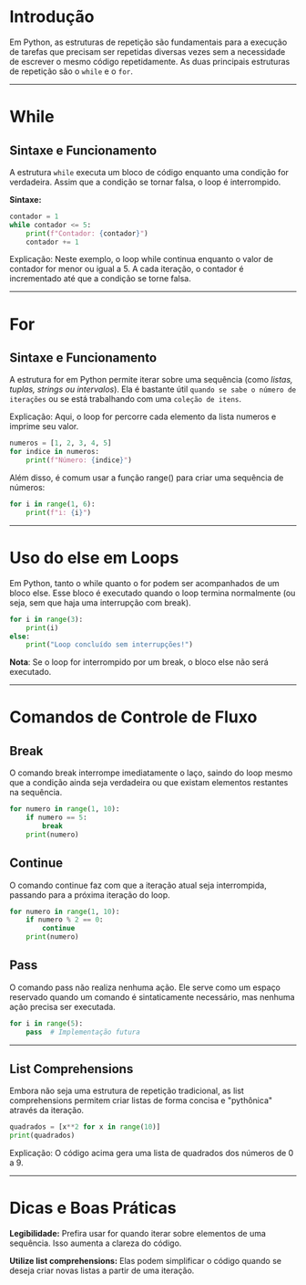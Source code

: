 # Introdução

Em Python, as estruturas de repetição são fundamentais para a execução de tarefas que precisam ser repetidas diversas vezes sem a necessidade de escrever o mesmo código repetidamente. As duas principais estruturas de repetição são o `while` e o `for`.

---

# While

## Sintaxe e Funcionamento

A estrutura `while` executa um bloco de código enquanto uma condição for verdadeira. Assim que a condição se tornar falsa, o loop é interrompido.

**Sintaxe:**
```python
contador = 1
while contador <= 5:
    print(f"Contador: {contador}")
    contador += 1
```

Explicação: Neste exemplo, o loop while continua enquanto o valor de contador for menor ou igual a 5. A cada iteração, o contador é incrementado até que a condição se torne falsa.

---

# For

## Sintaxe e Funcionamento

A estrutura for em Python permite iterar sobre uma sequência (como *listas, tuplas, strings ou intervalos*). 
Ela é bastante útil ``quando se sabe o número de iterações`` ou se está trabalhando com uma ``coleção de itens``.

Explicação: Aqui, o loop for percorre cada elemento da lista numeros e imprime seu valor.
```python
numeros = [1, 2, 3, 4, 5]
for indice in numeros:
    print(f"Número: {indice}")
```


Além disso, é comum usar a função range() para criar uma sequência de números:
```python
for i in range(1, 6):
    print(f"i: {i}")
```

---

# Uso do else em Loops

Em Python, tanto o while quanto o for podem ser acompanhados de um bloco else. Esse bloco é executado quando o loop termina normalmente (ou seja, sem que haja uma interrupção com break).

```python
for i in range(3):
    print(i)
else:
    print("Loop concluído sem interrupções!")
```

**Nota**: Se o loop for interrompido por um break, o bloco else não será executado.

---

# Comandos de Controle de Fluxo

## Break

O comando break interrompe imediatamente o laço, saindo do loop mesmo que a condição ainda seja verdadeira ou que existam elementos restantes na sequência.
```python
for numero in range(1, 10):
    if numero == 5:
        break
    print(numero)
```

## Continue

O comando continue faz com que a iteração atual seja interrompida, passando para a próxima iteração do loop.
```python
for numero in range(1, 10):
    if numero % 2 == 0:
        continue
    print(numero)
```
## Pass

O comando pass não realiza nenhuma ação. Ele serve como um espaço reservado quando um comando é sintaticamente necessário, mas nenhuma ação precisa ser executada.
```python
for i in range(5):
    pass  # Implementação futura
```

---

## List Comprehensions

Embora não seja uma estrutura de repetição tradicional, as list comprehensions permitem criar listas de forma concisa e "pythônica" através da iteração.

```Python
quadrados = [x**2 for x in range(10)]
print(quadrados)
```

Explicação: O código acima gera uma lista de quadrados dos números de 0 a 9.

---

# Dicas e Boas Práticas

**Legibilidade:** 
	Prefira usar for quando iterar sobre elementos de uma sequência. Isso aumenta a clareza do código.

**Utilize list comprehensions:**
	Elas podem simplificar o código quando se deseja criar novas listas a partir de uma iteração.
